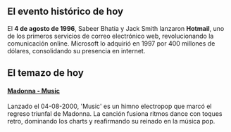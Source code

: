 ## El evento histórico de hoy
El **4 de agosto de 1996**, Sabeer Bhatia y Jack Smith lanzaron **Hotmail**, uno de los primeros servicios de correo electrónico web, revolucionando la comunicación online. Microsoft lo adquirió en 1997 por 400 millones de dólares, consolidando su presencia en internet.

## El temazo de hoy
#### [Madonna - Music](https://www.youtube.com/watch?v=Sdz2oW0NMFk)
Lanzado el 04-08-2000, 'Music' es un himno electropop que marcó el regreso triunfal de Madonna. La canción fusiona ritmos dance con toques retro, dominando los charts y reafirmando su reinado en la música pop.

